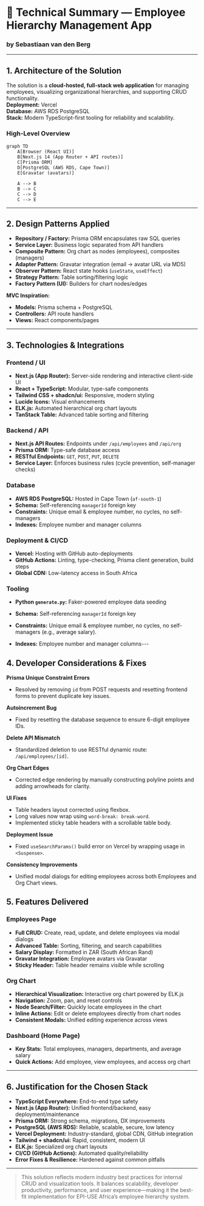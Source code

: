 # 📘 Technical Summary — Employee Hierarchy Management App
### by Sebastiaan van den Berg
---

## 1. Architecture of the Solution

The solution is a **cloud-hosted, full-stack web application** for managing employees, visualizing organizational hierarchies, and supporting CRUD functionality.  
**Deployment:** Vercel  
**Database:** AWS RDS PostgreSQL  
**Stack:** Modern TypeScript-first tooling for reliability and scalability.

### High-Level Overview

```mermaid
graph TD
    A[Browser (React UI)]
    B[Next.js 14 (App Router + API routes)]
    C[Prisma ORM]
    D[PostgreSQL (AWS RDS, Cape Town)]
    E[Gravatar (avatars)]

    A --> B
    B --> C
    C --> D
    C --> E
```
---

## 2. Design Patterns Applied

- **Repository / Factory:** Prisma ORM encapsulates raw SQL queries
- **Service Layer:** Business logic separated from API handlers
- **Composite Pattern:** Org chart as nodes (employees), composites (managers)
- **Adapter Pattern:** Gravatar integration (email → avatar URL via MD5)
- **Observer Pattern:** React state hooks (`useState`, `useEffect`)
- **Strategy Pattern:** Table sorting/filtering logic
- **Factory Pattern (UI):** Builders for chart nodes/edges

**MVC Inspiration:**
- **Models:** Prisma schema + PostgreSQL
- **Controllers:** API route handlers
- **Views:** React components/pages

---

## 3. Technologies & Integrations
### **Frontend / UI**
- **Next.js (App Router):** Server-side rendering and interactive client-side UI
- **React + TypeScript:** Modular, type-safe components
- **Tailwind CSS + shadcn/ui:** Responsive, modern styling
- **Lucide Icons:** Visual enhancements
- **ELK.js:** Automated hierarchical org chart layouts
- **TanStack Table:** Advanced table sorting and filtering

### **Backend / API**
- **Next.js API Routes:** Endpoints under `/api/employees` and `/api/org`
- **Prisma ORM:** Type-safe database access
- **RESTful Endpoints:** `GET`, `POST`, `PUT`, `DELETE`
- **Service Layer:** Enforces business rules (cycle prevention, self-manager checks)

### **Database**
- **AWS RDS PostgreSQL:** Hosted in Cape Town (`af-south-1`)
- **Schema:** Self-referencing `managerId` foreign key
- **Constraints:** Unique email & employee number, no cycles, no self-managers
- **Indexes:** Employee number and manager columns

### **Deployment & CI/CD**
- **Vercel:** Hosting with GitHub auto-deployments
- **GitHub Actions:** Linting, type-checking, Prisma client generation, build steps
- **Global CDN:** Low-latency access in South Africa

### **Tooling**
- **Python `generate.py`:** Faker-powered employee data seeding
- **Schema:** Self-referencing `managerId` foreign key
- **Constraints:** Unique email & employee number, no cycles, no self-managers (e.g., average salary).

- **Indexes:** Employee number and manager columns---

## 4. Developer Considerations & Fixes

**Prisma Unique Constraint Errors**
- Resolved by removing `id` from POST requests and resetting frontend forms to prevent duplicate key issues.

**Autoincrement Bug**
- Fixed by resetting the database sequence to ensure 6-digit employee IDs.

**Delete API Mismatch**
- Standardized deletion to use RESTful dynamic route: `/api/employees/[id]`.

**Org Chart Edges**
- Corrected edge rendering by manually constructing polyline points and adding arrowheads for clarity.

**UI Fixes**
- Table headers layout corrected using flexbox.
- Long values now wrap using `word-break: break-word`.
- Implemented sticky table headers with a scrollable table body.

**Deployment Issue**
- Fixed `useSearchParams()` build error on Vercel by wrapping usage in `<Suspense>`.

**Consistency Improvements**
- Unified modal dialogs for editing employees across both Employees and Org Chart views.

## 5. Features Delivered

### **Employees Page**
- **Full CRUD:** Create, read, update, and delete employees via modal dialogs
- **Advanced Table:** Sorting, filtering, and search capabilities
- **Salary Display:** Formatted in ZAR (South African Rand)
- **Gravatar Integration:** Employee avatars via Gravatar
- **Sticky Header:** Table header remains visible while scrolling

### **Org Chart**
- **Hierarchical Visualization:** Interactive org chart powered by ELK.js
- **Navigation:** Zoom, pan, and reset controls
- **Node Search/Filter:** Quickly locate employees in the chart
- **Inline Actions:** Edit or delete employees directly from chart nodes
- **Consistent Modals:** Unified editing experience across views

### **Dashboard (Home Page)**
- **Key Stats:** Total employees, managers, departments, and average salary
- **Quick Actions:** Add employee, view employees, and access org chart

---

## 6. Justification for the Chosen Stack

- **TypeScript Everywhere:** End-to-end type safety
- **Next.js (App Router):** Unified frontend/backend, easy deployment/maintenance
- **Prisma ORM:** Strong schema, migrations, DX improvements
- **PostgreSQL (AWS RDS):** Reliable, scalable, secure, low latency
- **Vercel Deployment:** Industry-standard, global CDN, GitHub integration
- **Tailwind + shadcn/ui:** Rapid, consistent, modern UI
- **ELK.js:** Specialized org chart layouts
- **CI/CD (GitHub Actions):** Automated quality/reliability
- **Error Fixes & Resilience:** Hardened against common pitfalls

---

> This solution reflects modern industry best practices for internal CRUD and visualization tools. It balances scalability, developer productivity, performance, and user experience—making it the best-fit implementation for EPI-USE Africa’s employee hierarchy system.
